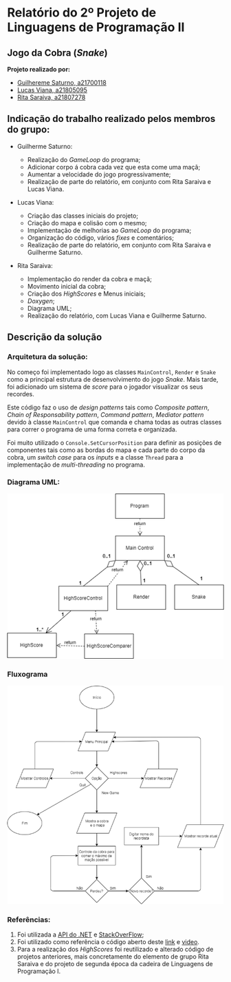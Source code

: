 # Relatório do 2º Projeto de Linguagens de Programação II

## Jogo da Cobra (_Snake_)

**Projeto realizado por:**
- [Guilhereme Saturno, a21700118](https://github.com/guisaturno)
- [Lucas Viana, a21805095](https://github.com/LucasViana18)
- [Rita Saraiva, a21807278](https://github.com/RitaSaraiva)

## Indicação do trabalho realizado pelos membros do grupo:

- Guilherme Saturno:
  - Realização do _GameLoop_ do programa;
  - Adicionar corpo á cobra cada vez que esta come uma maçã;
  - Aumentar a velocidade do jogo progressivamente;
  - Realização de parte do relatório, em conjunto com Rita Saraiva e Lucas
  Viana.
  

- Lucas Viana:
  - Criação das classes iniciais do projeto;
  - Criação do mapa e colisão com o mesmo;
  - Implementação de melhorias ao _GameLoop_ do programa;
  - Organização do código, vários _fixes_ e comentários;
  - Realização de parte do relatório, em conjunto com Rita Saraiva e Guilherme
  Saturno.

- Rita Saraiva:
  - Implementação do render da cobra e maçã; 
  - Movimento inicial da cobra;
  - Criação dos _HighScores_ e Menus iniciais;
  - _Doxygen_;
  - Diagrama UML;
  - Realização do relatório, com Lucas Viana e Guilherme Saturno.

## Descrição da solução

### Arquitetura da solução:

No começo foi implementado logo as classes `MainControl`, `Render` e `Snake`
como a principal estrutura de desenvolvimento do jogo _Snake_. Mais tarde, 
foi adicionado um sistema de _score_ para o jogador visualizar os seus 
recordes. 

Este código faz o uso de _design patterns_ tais como 
_Composite pattern_, _Chain of Responsability pattern_, _Command pattern_,
_Mediator pattern_ devido à classe `MainControl` que comanda e chama todas as 
outras classes para correr o programa de uma forma correta e organizada.

Foi muito utilizado o `Console.SetCursorPosition` para definir as posições
de componentes tais como as bordas do mapa e cada parte do corpo da cobra, 
um _switch case_ para os _inputs_ e a classe `Thread` para 
a implementação de _multi-threading_ no programa.

### Diagrama UML:

![DiagramaUML](diagramaUML.png)

### Fluxograma

![Fluxograma](fluxograma_snake.png)

### Referências:

1. Foi utilizada a [API do .NET](https://docs.microsoft.com/en-us/dotnet/api/) e 
[StackOverFlow](https://stackoverflow.com/);
2. Foi utilizado como referência o código aberto deste 
[link](https://codereview.stackexchange.com/questions/127515/first-c-program-snake-game) 
e [video](https://www.youtube.com/watch?v=ONgE5VmvpvM).
3. Para a realização dos _HighScores_ foi reutilizado e alterado código de 
projetos anteriores, mais concretamente do elemento de grupo Rita Saraiva e 
do projeto de segunda época da cadeira de Linguagens de Programação I.
